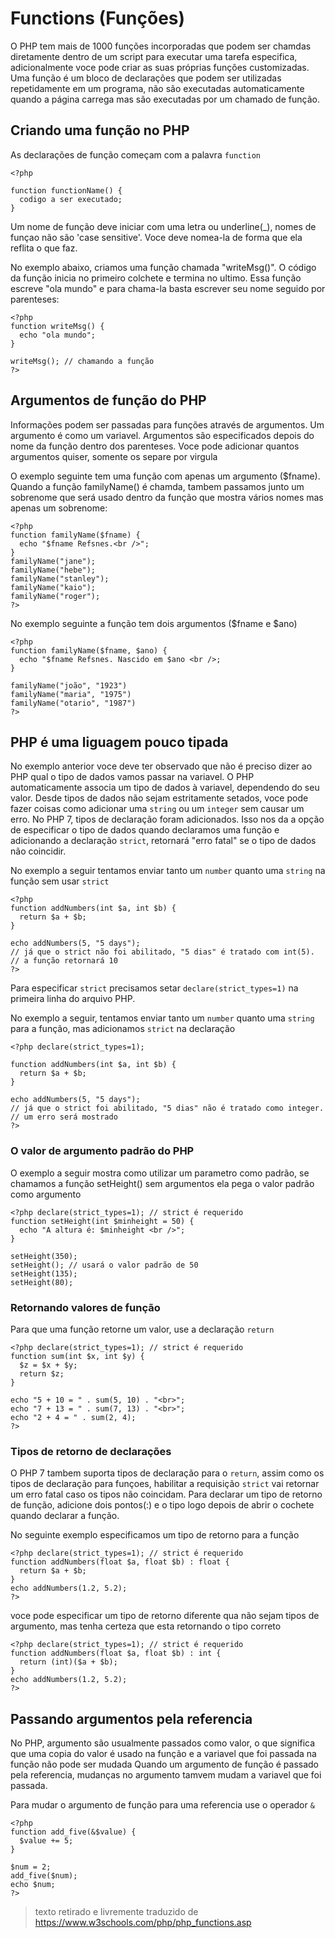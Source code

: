 # Functions (Funções)

O PHP tem mais de 1000 funções incorporadas que podem ser chamdas diretamente dentro de um script para executar uma tarefa especifica, adicionalmente voce pode criar as suas próprias funções customizadas.
Uma função é um bloco de declarações que podem ser utilizadas repetidamente em um programa, não são executadas automaticamente quando a página carrega mas são executadas por um chamado de função.

## Criando uma função no PHP

As declarações de função começam com a palavra `function`

```
<?php

function functionName() {
  codigo a ser executado;
}
```
Um nome de função deve iniciar com uma letra ou underline(_), nomes de funçao não são 'case sensitive'.
Voce deve nomea-la  de forma que ela reflita o que faz.

No exemplo abaixo, criamos uma função chamada "writeMsg()". O código da função inicia no primeiro colchete e termina no ultimo. Essa função escreve "ola mundo" e para chama-la basta escrever seu nome seguido por parenteses:

```
<?php
function writeMsg() {
  echo "ola mundo";
}

writeMsg(); // chamando a função
?>
```

## Argumentos de função do PHP

Informações podem ser passadas para funções através de argumentos. Um argumento é como um variavel.
Argumentos são especificados depois do nome da função dentro dos parenteses. Voce pode adicionar quantos argumentos quiser, somente os separe por virgula

O exemplo seguinte tem uma função com apenas um argumento ($fname). Quando a função familyName() é chamda, tambem passamos junto um sobrenome que será usado dentro da função que mostra vários nomes mas apenas um sobrenome:

```
<?php
function familyName($fname) {
  echo "$fname Refsnes.<br />";
}
familyName("jane");
familyName("hebe");
familyName("stanley");
familyName("kaio");
familyName("roger");
?>
```

No exemplo seguinte a função tem dois argumentos ($fname e $ano)

```
<?php
function familyName($fname, $ano) {
  echo "$fname Refsnes. Nascido em $ano <br />;
}

familyName("joão", "1923")
familyName("maria", "1975")
familyName("otario", "1987")
?>
```

## PHP é uma liguagem pouco tipada

No exemplo anterior voce deve ter observado que não é preciso dizer ao PHP qual o tipo de dados vamos passar na variavel.
O PHP automaticamente associa um tipo de dados à variavel, dependendo do seu valor. Desde tipos de dados não sejam estritamente setados, voce pode fazer coisas como adicionar uma `string` ou um `integer` sem causar um erro.
No PHP 7, tipos de declaração foram adicionados. Isso nos da a opção de especificar o tipo de dados quando declaramos uma função e adicionando a declaração `strict`, retornará "erro fatal" se o tipo de dados não coincidir.

No exemplo a seguir tentamos enviar tanto um `number` quanto uma `string` na função sem usar `strict`

```
<?php
function addNumbers(int $a, int $b) {
  return $a + $b;
}

echo addNumbers(5, "5 days");
// já que o strict não foi abilitado, "5 dias" é tratado com int(5).
// a função retornará 10
?>
```
Para especificar `strict` precisamos setar `declare(strict_types=1)` na primeira linha do arquivo PHP.

No exemplo a seguir, tentamos enviar tanto um `number` quanto uma `string` para a função, mas adicionamos `strict` na declaração

```
<?php declare(strict_types=1);

function addNumbers(int $a, int $b) {
  return $a + $b;
}

echo addNumbers(5, "5 days");
// já que o strict foi abilitado, "5 dias" não é tratado como integer.
// um erro será mostrado
?>
```

### O valor de argumento padrão do PHP

O exemplo a seguir mostra como utilizar um parametro como padrão, se chamamos a função setHeight() sem argumentos ela pega o valor padrão como argumento

```
<?php declare(strict_types=1); // strict é requerido
function setHeight(int $minheight = 50) {
  echo "A altura é: $minheight <br />";
}

setHeight(350);
setHeight(); // usará o valor padrão de 50
setHeight(135);
setHeight(80);
```

### Retornando valores de função

Para que uma função retorne um valor, use a declaração `return`

```
<?php declare(strict_types=1); // strict é requerido
function sum(int $x, int $y) {
  $z = $x + $y;
  return $z;
}

echo "5 + 10 = " . sum(5, 10) . "<br>";
echo "7 + 13 = " . sum(7, 13) . "<br>";
echo "2 + 4 = " . sum(2, 4);
?>
```

### Tipos de retorno de declarações

O PHP 7 tambem suporta tipos de declaração para o `return`, assim como os tipos de declaração para funçoes, habilitar a requisição `strict` vai retornar um erro fatal caso os tipos não coincidam.
Para declarar um tipo de retorno de função, adicione dois pontos(:) e o tipo logo depois de abrir o cochete quando declarar a função.

No seguinte exemplo especificamos um tipo de retorno para a função

```
<?php declare(strict_types=1); // strict é requerido
function addNumbers(float $a, float $b) : float {
  return $a + $b;
}
echo addNumbers(1.2, 5.2);
?>
```
voce pode especificar um tipo de retorno diferente qua não sejam tipos de argumento, mas tenha certeza que esta retornando o tipo correto

```
<?php declare(strict_types=1); // strict é requerido
function addNumbers(float $a, float $b) : int {
  return (int)($a + $b);
}
echo addNumbers(1.2, 5.2);
?>
```

## Passando argumentos pela referencia

No PHP, argumento são usualmente passados como valor, o que significa que uma copia do valor é usado na função e a variavel que foi passada na função não pode ser mudada
Quando um argumento de função é passado pela referencia, mudanças no argumento tamvem mudam a variavel que foi passada.

Para mudar o argumento de função para uma referencia use o operador `&`

```
<?php
function add_five(&$value) {
  $value += 5;
}

$num = 2;
add_five($num);
echo $num;
?>
```

> texto retirado e livremente traduzido de <a href="https://www.w3schools.com/php/php_functions.asp">https://www.w3schools.com/php/php_functions.asp</a>
